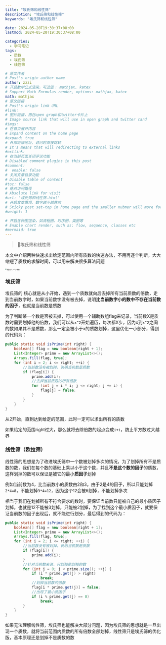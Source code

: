 ```yaml
---
title: "埃氏筛和线性筛"
description: "埃氏筛和线性筛"
keywords: "埃氏筛和线性筛"

date: 2024-05-20T19:30:37+08:00
lastmod: 2024-05-20T19:30:37+08:00

categories:
  - 学习笔记
tags:
  - 质数
  - 埃氏筛
  - 线性筛

# 原文作者
# Post's origin author name
author: zzzi
# 开启数学公式渲染，可选值： mathjax, katex
# Support Math Formulas render, options: mathjax, katex
math: mathjax
# 原文链接
# Post's origin link URL
#link:
# 图片链接，用在open graph和twitter卡片上
# Image source link that will use in open graph and twitter card
#imgs:
# 在首页展开内容
# Expand content on the home page
#expand: true
# 外部链接地址，访问时直接跳转
# It's means that will redirecting to external links
#extlink:
# 在当前页面关闭评论功能
# Disabled comment plugins in this post
#comment:
#  enable: false
# 关闭文章目录功能
# Disable table of content
#toc: false
# 绝对访问路径
# Absolute link for visit
#url: "埃氏筛和线性筛.html"
# 开启文章置顶，数字越小越靠前
# Sticky post set-top in home page and the smaller nubmer will more forward.
#weight: 1

# 开启各种图渲染，如流程图、时序图、类图等
# Enable chart render, such as: flow, sequence, classes etc
#mermaid: true
---
```


> :grapes:埃氏筛和线性筛

本文中介绍两种快速求出给定范围内所有质数的快速办法，不用再逐个判断，大大缩短了质数的求解时间，可以用来解决很多算法问题

<img src="https://zzzi-img-1313100942.cos.ap-beijing.myqcloud.com/img/202406051700229.jpeg" alt="素数のイメージ画像" style="zoom: 33%;" />

<!--more-->

### 埃氏筛

埃氏筛的 核心就是从小开始，遇到一个质数就向后去掉所有当前质数的倍数，走到当前数字时，如果当前数字没有被去掉，说明**比当前数字小的数中不存在当前数的因子**，也就是当前数是质数

为了判断某一个数是否被去掉，可以使用一个辅助数组flag来记录，当前数X是质数时需要划掉他的倍数，我们可以从`x^2`开始遍历，每次都X步，因为x到`x^2`之间的数如果其不是质数，那么一定会被小于x的质数划掉，这里优化一小部分，得到的代码为：

```java
public static void isPrime(int right) {
    boolean[] flag = new boolean[right + 1];
    List<Integer> prime = new ArrayList<>();
    Arrays.fill(flag, true);
    for (int i = 2; i <= right; ++i) {
        //当前数没有被划掉，说明当前数是质数
        if (flag[i]) {
            prime.add(i);
            //去掉当前质数的所有倍数
            for (int j = i * i; j <= right; j += i) {
                flag[j] = false;
            }
        }
    }
}
```

从2开始，直到达到给定的范围，此时一定可以求出所有的质数

如果给定的范围right过大，那么就将去除倍数的起点变成`i+i`，防止平方数过大越界

### 线性筛（欧拉筛）

​		线性筛的思想是为了改进埃氏筛中一个数被划掉多次的情况，为了划掉所有不是质数的数，我们在每个数的基础上乘以小于这个数，并且**不是这个数的因子**的质数，这样划掉的数可以保证是被它的最小**质因子**划掉

​		例如当前数为4，比当前数小的质数由2和3，由于2是4的因子，所以只能划掉`2*4=8`，不能划掉`3*4=12`，因为这个12会被6划掉，不能划掉多次

​		相当于我们在划掉所有不符合要求的数时，要保证当前数只能被自己的最小质因子划掉，也就是12不能被3划掉，只能被2划掉，为了找到这个最小质因子，就要保证当前数的因子出现后，就不能进行划分，最后得到的代码为：

```java
public static void isPrime(int right) {
    boolean[] flag = new boolean[right + 1];
    List<Integer> prime = new ArrayList<>();
    Arrays.fill(flag, true);
    for (int i = 2; i <= right; ++i) {
        //当前数没有被划掉，说明当前数是质数
        if (flag[i]) {
            prime.add(i);
        }
        //针对当前数来说，只划掉能划掉的数
        for (int j = 0; j < prime.size(); ++j) {
            if (i * prime.get(j) > right)
                break;
            //划掉当前数的倍数
            flag[i * prime.get(j)] = false;
            //出现了最小质因子
            if (i % prime.get(j) == 0)
                break;
        }
    }
}
```

如果无法理解线性筛，埃氏筛也能解决大部分问题，因为埃氏筛的思想就是一旦出现一个质数，就将当前范围内质数的所有倍数全部划掉，线性筛只是埃氏筛的优化版，基本原理还是划掉不是质数的数
